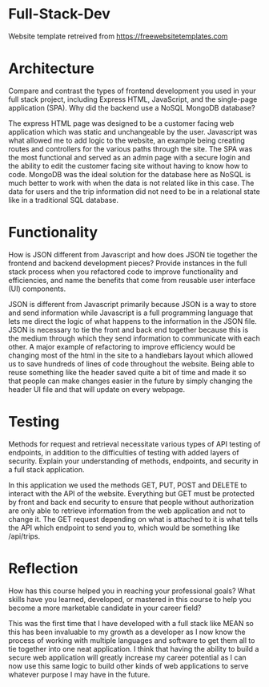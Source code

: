 # Full-Stack-Dev

Website template retreived from https://freewebsitetemplates.com

# Architecture
Compare and contrast the types of frontend development you used in your full stack project, including Express HTML, JavaScript, and the single-page application (SPA).
Why did the backend use a NoSQL MongoDB database?

The express HTML page was designed to be a customer facing web application which was static and unchangeable by the user. Javascript was what allowed me to add logic to the website, an example being creating routes and controllers for the various paths through the site. The SPA was the most functional and served as an admin page with a secure login and the ability to edit the customer facing site without having to know how to code. MongoDB was the ideal solution for the database here as NoSQL is much better to work with when the data is not related like in this case. The data for users and the trip information did not need to be in a relational state like in a traditional SQL database. 

# Functionality
How is JSON different from Javascript and how does JSON tie together the frontend and backend development pieces?
Provide instances in the full stack process when you refactored code to improve functionality and efficiencies, and name the benefits that come from reusable user interface (UI) components.

JSON is different from Javascript primarily because JSON is a way to store and send information while Javascript is a full programming language that lets me direct the logic of what happens to the information in the JSON file. JSON is necessary to tie the front and back end together because this is the medium through which they send information to communicate with each other. A major example of refactoring to improve efficiency would be changing most of the html in the site to a handlebars layout which allowed us to save hundreds of lines of code throughout the website. Being able to reuse something like the header saved quite a bit of time and made it so that people can make changes easier in the future by simply changing the header UI file and that will update on every webpage.

# Testing
Methods for request and retrieval necessitate various types of API testing of endpoints, in addition to the difficulties of testing with added layers of security. Explain your understanding of methods, endpoints, and security in a full stack application.

In this application we used the methods GET, PUT, POST and DELETE to interact with the API of the website. Everything but GET must be protected by front and back end security to ensure that people without authorization are only able to retrieve information from the web application and not to change it. The GET request depending on what is attached to it is what tells the API which endpoint to send you to, which would be something like /api/trips.

# Reflection
How has this course helped you in reaching your professional goals? What skills have you learned, developed, or mastered in this course to help you become a more marketable candidate in your career field?

This was the first time that I have developed with a full stack like MEAN so this has been invaluable to my growth as a developer as I now know the process of working with multiple languages and software to get them all to tie together into one neat application. I think that having the ability to build a secure web application will greatly increase my career potential as I can now use this same logic to build other kinds of web applications to serve whatever purpose I may have in the future.
